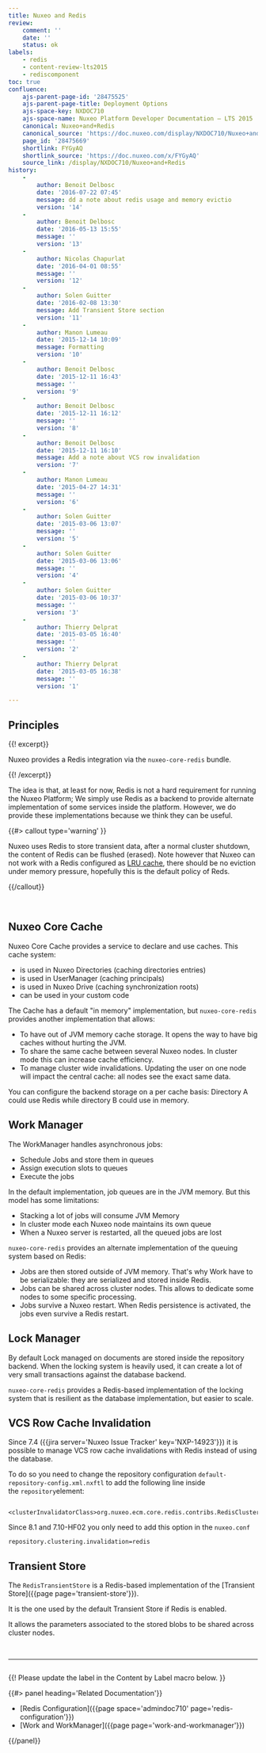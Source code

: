 ```yaml
---
title: Nuxeo and Redis
review:
    comment: ''
    date: ''
    status: ok
labels:
    - redis
    - content-review-lts2015
    - rediscomponent
toc: true
confluence:
    ajs-parent-page-id: '28475525'
    ajs-parent-page-title: Deployment Options
    ajs-space-key: NXDOC710
    ajs-space-name: Nuxeo Platform Developer Documentation — LTS 2015
    canonical: Nuxeo+and+Redis
    canonical_source: 'https://doc.nuxeo.com/display/NXDOC710/Nuxeo+and+Redis'
    page_id: '28475669'
    shortlink: FYGyAQ
    shortlink_source: 'https://doc.nuxeo.com/x/FYGyAQ'
    source_link: /display/NXDOC710/Nuxeo+and+Redis
history:
    - 
        author: Benoit Delbosc
        date: '2016-07-22 07:45'
        message: dd a note about redis usage and memory evictio
        version: '14'
    - 
        author: Benoit Delbosc
        date: '2016-05-13 15:55'
        message: ''
        version: '13'
    - 
        author: Nicolas Chapurlat
        date: '2016-04-01 08:55'
        message: ''
        version: '12'
    - 
        author: Solen Guitter
        date: '2016-02-08 13:30'
        message: Add Transient Store section
        version: '11'
    - 
        author: Manon Lumeau
        date: '2015-12-14 10:09'
        message: Formatting
        version: '10'
    - 
        author: Benoit Delbosc
        date: '2015-12-11 16:43'
        message: ''
        version: '9'
    - 
        author: Benoit Delbosc
        date: '2015-12-11 16:12'
        message: ''
        version: '8'
    - 
        author: Benoit Delbosc
        date: '2015-12-11 16:10'
        message: Add a note about VCS row invalidation
        version: '7'
    - 
        author: Manon Lumeau
        date: '2015-04-27 14:31'
        message: ''
        version: '6'
    - 
        author: Solen Guitter
        date: '2015-03-06 13:07'
        message: ''
        version: '5'
    - 
        author: Solen Guitter
        date: '2015-03-06 13:06'
        message: ''
        version: '4'
    - 
        author: Solen Guitter
        date: '2015-03-06 10:37'
        message: ''
        version: '3'
    - 
        author: Thierry Delprat
        date: '2015-03-05 16:40'
        message: ''
        version: '2'
    - 
        author: Thierry Delprat
        date: '2015-03-05 16:38'
        message: ''
        version: '1'

---
```

## Principles

{{! excerpt}}

Nuxeo provides a Redis integration via the `nuxeo-core-redis` bundle.

{{! /excerpt}}

The idea is that, at least for now, Redis is not a hard requirement for running the Nuxeo Platform; We simply use Redis as a backend to provide alternate implementation of some services inside the platform. However, we do provide these implementations because we think they can be useful.

{{#> callout type='warning' }}

Nuxeo uses Redis to store transient data, after a normal cluster shutdown, the content of Redis can be flushed (erased). Note however that Nuxeo can not work with a Redis configured as [LRU cache](http://redis.io/topics/lru-cache), there should be no eviction under memory pressure, hopefully this is the default policy of Reds.

{{/callout}}

&nbsp;

## Nuxeo Core Cache

Nuxeo Core Cache provides a service to declare and use caches. This cache system:

*   is used in Nuxeo Directories (caching directories entries)
*   is used in UserManager (caching principals)
*   is used in Nuxeo Drive (caching synchronization roots)
*   can be used in your custom code&nbsp;

The Cache has a default "in memory" implementation, but `nuxeo-core-redis` provides another implementation that allows:

*   To have out of JVM memory cache storage.
    It opens the way to have big caches without hurting the JVM.
*   To share the same cache between several Nuxeo nodes.
    In cluster mode this can increase cache efficiency.
*   To manage cluster wide invalidations.
    Updating the user on one node will impact the central cache: all nodes see the exact same data.

You can configure the backend storage on a per cache basis:&nbsp;Directory A could use Redis while directory B could use in memory.

## Work Manager

The WorkManager handles asynchronous jobs:

*   Schedule Jobs and store them in queues
*   Assign execution slots to queues&nbsp;
*   Execute the jobs

In the default implementation, job queues are in the JVM memory. But this model has some limitations:

*   Stacking a lot of jobs will consume JVM Memory
*   In cluster mode each Nuxeo node maintains its own queue
*   When a Nuxeo server is restarted, all the queued jobs are lost

`nuxeo-core-redis` provides an alternate implementation of the queuing system based on Redis:

*   Jobs are then stored outside of JVM memory.
    That's why Work have to be serializable: they are serialized and stored inside Redis.
*   Jobs can be shared across cluster nodes.
    This allows to dedicate some nodes to some specific processing.
*   Jobs survive a Nuxeo restart.
    When Redis persistence is activated, the jobs even survive a Redis restart.

## Lock Manager

By default Lock managed on documents are stored inside the repository backend. When the locking system is heavily used, it can create a lot of very small transactions against the database backend.

`nuxeo-core-redis` provides a Redis-based implementation of the locking system that is resilient as the database implementation, but easier to scale.

## VCS Row Cache Invalidation

Since 7.4 ({{jira server='Nuxeo Issue Tracker' key='NXP-14923'}}) it is possible to manage VCS row cache invalidations with Redis instead of using the database.

To do so you need to change the repository configuration&nbsp;`default-repository-config.xml.nxftl` to add the following line inside the&nbsp;`repository`element:

```
 <clusterInvalidatorClass>org.nuxeo.ecm.core.redis.contribs.RedisClusterInvalidator</clusterInvalidatorClass>
```

Since 8.1 and 7.10-HF02 you only need to add this option in the&nbsp;`nuxeo.conf`

```
repository.clustering.invalidation=redis
```

## Transient Store

The `RedisTransientStore` is a Redis-based implementation of the [Transient Store]({{page page='transient-store'}}).

It is the one used by the default Transient Store if Redis is enabled.

It allows the parameters associated to the stored blobs to be shared across cluster nodes.

&nbsp;

* * *

<div class="row" data-equalizer data-equalize-on="medium"><div class="column medium-6">

{{! Please update the label in the Content by Label macro below. }}

{{#> panel heading='Related Documentation'}}

*   [Redis Configuration]({{page space='admindoc710' page='redis-configuration'}})
*   [Work and WorkManager]({{page page='work-and-workmanager'}})

{{/panel}}</div><div class="column medium-6">

&nbsp;

&nbsp;

</div></div>
